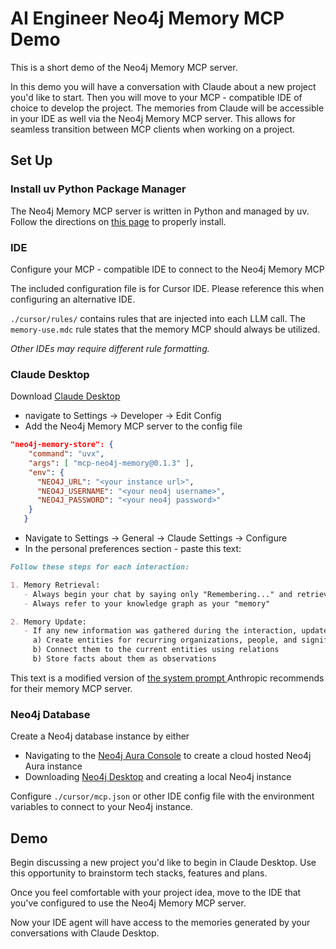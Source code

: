 # AI Engineer Neo4j Memory MCP Demo
This is a short demo of the Neo4j  Memory MCP server. 

In this demo you will have a conversation with Claude about a new project you'd like to start. Then you will move to your MCP - compatible IDE of choice to develop the project. The memories from Claude will be accessible in your IDE as well via the Neo4j Memory MCP server. This allows for seamless transition between MCP clients when working on a project.


## Set Up

### Install uv Python Package Manager
The Neo4j Memory MCP server is written in Python and managed by uv. Follow the directions on [this page](https://docs.astral.sh/uv/getting-started/installation/) to properly install.

### IDE
Configure your MCP - compatible IDE to connect to the Neo4j Memory MCP

The included configuration file is for Cursor IDE. Please reference this when configuring an alternative IDE.

`./cursor/rules/` contains rules that are injected into each LLM call. The `memory-use.mdc` rule states that the memory MCP should always be utilized. 

*Other IDEs may require different rule formatting.* 

### Claude Desktop
Download [Claude Desktop](https://claude.ai/download)
* navigate to Settings -> Developer -> Edit Config
* Add the Neo4j Memory MCP server to the config file

```json
"neo4j-memory-store": {
    "command": "uvx",
    "args": [ "mcp-neo4j-memory@0.1.3" ],
    "env": {
      "NEO4J_URL": "<your instance url>",
      "NEO4J_USERNAME": "<your neo4j username>",
      "NEO4J_PASSWORD": "<your neo4j password>"
    }
   }
```

* Navigate to Settings -> General -> Claude Settings -> Configure
* In the personal preferences section - paste this text:

```markdown
Follow these steps for each interaction:

1. Memory Retrieval:
   - Always begin your chat by saying only "Remembering..." and retrieve all relevant information from your knowledge graph
   - Always refer to your knowledge graph as your "memory"

2. Memory Update:
   - If any new information was gathered during the interaction, update your memory as follows:
     a) Create entities for recurring organizations, people, and significant events
     b) Connect them to the current entities using relations
     b) Store facts about them as observations
```

This text is a modified version of [the system prompt ](https://github.com/modelcontextprotocol/servers/tree/main/src/memory#system-prompt)Anthropic recommends for their memory MCP server.

### Neo4j Database

Create a Neo4j database instance by either 
* Navigating to the [Neo4j Aura Console](https://console.neo4j.io/) to create a cloud hosted Neo4j Aura instance 
* Downloading [Neo4j Desktop](https://neo4j.com/download) and creating a local Neo4j instance 

Configure `./cursor/mcp.json` or other IDE config file with the environment variables to connect to your Neo4j instance.


## Demo

Begin discussing a new project you'd like to begin in Claude Desktop. Use this opportunity to brainstorm tech stacks, features and plans.

Once you feel comfortable with your project idea, move to the IDE that you've configured to use the Neo4j Memory MCP server. 

Now your IDE agent will have access to the memories generated by your conversations with Claude Desktop.